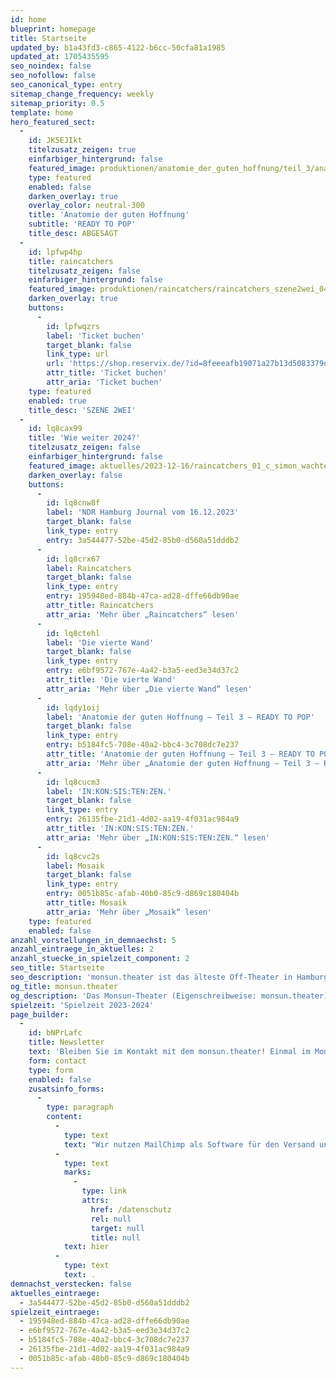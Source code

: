 ```yaml
---
id: home
blueprint: homepage
title: Startseite
updated_by: b1a43fd3-c865-4122-b6cc-50cfa81a1985
updated_at: 1705435595
seo_noindex: false
seo_nofollow: false
seo_canonical_type: entry
sitemap_change_frequency: weekly
sitemap_priority: 0.5
template: home
hero_featured_sect:
  -
    id: JK5EJIkt
    titelzusatz_zeigen: true
    einfarbiger_hintergrund: false
    featured_image: produktionen/anatomie_der_guten_hoffnung/teil_3/anatomie_der_guten_hoffnung_teil3_48_c_g2_baraniak.jpg
    type: featured
    enabled: false
    darken_overlay: true
    overlay_color: neutral-300
    title: 'Anatomie der guten Hoffnung'
    subtitle: 'READY TO POP'
    title_desc: ABGESAGT
  -
    id: lpfwp4hp
    title: raincatchers
    titelzusatz_zeigen: false
    einfarbiger_hintergrund: false
    featured_image: produktionen/raincatchers/raincatchers_szene2wei_04_c_simon_wachter.jpg
    darken_overlay: true
    buttons:
      -
        id: lpfwqzrs
        label: 'Ticket buchen'
        target_blank: false
        link_type: url
        url: 'https://shop.reservix.de/?id=8feeeafb19071a27b13d5083379d95183e9ab490f2f135faf80b2fecfc1ba00f2aba7ad8945f4a4292549eb86feddc1b&vID=7337&eventGrpID=456850'
        attr_title: 'Ticket buchen'
        attr_aria: 'Ticket buchen'
    type: featured
    enabled: true
    title_desc: 'SZENE 2WEI'
  -
    id: lq8cax99
    title: 'Wie weiter 2024?'
    titelzusatz_zeigen: false
    einfarbiger_hintergrund: false
    featured_image: aktuelles/2023-12-16/raincatchers_01_c_simon_wachter.jpg
    darken_overlay: false
    buttons:
      -
        id: lq8cnw8f
        label: 'NDR Hamburg Journal vom 16.12.2023'
        target_blank: false
        link_type: entry
        entry: 3a544477-52be-45d2-85b0-d560a51dddb2
      -
        id: lq8crx67
        label: Raincatchers
        target_blank: false
        link_type: entry
        entry: 195948ed-884b-47ca-ad28-dffe66db90ae
        attr_title: Raincatchers
        attr_aria: 'Mehr über „Raincatchers“ lesen'
      -
        id: lq8ctehl
        label: 'Die vierte Wand'
        target_blank: false
        link_type: entry
        entry: e6bf9572-767e-4a42-b3a5-eed3e34d37c2
        attr_title: 'Die vierte Wand'
        attr_aria: 'Mehr über „Die vierte Wand“ lesen'
      -
        id: lqdy1oij
        label: 'Anatomie der guten Hoffnung – Teil 3 – READY TO POP'
        target_blank: false
        link_type: entry
        entry: b5184fc5-708e-40a2-bbc4-3c708dc7e237
        attr_title: 'Anatomie der guten Hoffnung – Teil 3 – READY TO POP'
        attr_aria: 'Mehr über „Anatomie der guten Hoffnung – Teil 3 – READY TO POP“ lesen'
      -
        id: lq8cucm3
        label: 'IN:KON:SIS:TEN:ZEN.'
        target_blank: false
        link_type: entry
        entry: 26135fbe-21d1-4d02-aa19-4f031ac984a9
        attr_title: 'IN:KON:SIS:TEN:ZEN.'
        attr_aria: 'Mehr über „IN:KON:SIS:TEN:ZEN.“ lesen'
      -
        id: lq8cvc2s
        label: Mosaik
        target_blank: false
        link_type: entry
        entry: 0051b85c-afab-40b0-85c9-d869c180404b
        attr_title: Mosaik
        attr_aria: 'Mehr über „Mosaik“ lesen'
    type: featured
    enabled: false
anzahl_vorstellungen_in_demnaechst: 5
anzahl_eintraege_in_aktuelles: 2
anzahl_stuecke_in_spielzeit_component: 2
seo_title: Startseite
seo_description: 'monsun.theater ist das älteste Off-Theater in Hamburg und besteht seit 1980. Es befindet sich im Stadtteil Ottensen.'
og_title: monsun.theater
og_description: 'Das Monsun-Theater (Eigenschreibweise: monsun.theater) ist das älteste Off-Theater in Hamburg und besteht seit 1980. Es befindet sich im Stadtteil Ottensen.'
spielzeit: 'Spielzeit 2023-2024'
page_builder:
  -
    id: bNPrLafc
    title: Newsletter
    text: 'Bleiben Sie im Kontakt mit dem monsun.theater! Einmal im Monat aktuelle Informationen zu unseren Veranstaltungen: Premieren, Festivals, Extra-Events und ein Blick hinter die Kulissen.'
    form: contact
    type: form
    enabled: false
    zusatsinfo_forms:
      -
        type: paragraph
        content:
          -
            type: text
            text: "Wir nutzen MailChimp als Software für den Versand unseres Newsletter. Nach Bestätigen des Buttons \"SENDEN\" erhalten Sie innerhalb weniger Minuten eine E-Mail mit einem Bestätigungslink, um Ihre Anmeldung abzuschließen. Sie willigen hiermit in die Verarbeitung Ihrer Daten zu diesem Zweck ein. Ihre Daten werden nur zu diesem Zweck verwendet und nicht an Dritte weitergegeben. Sie können den Newsletter jederzeit wieder durch einen Klick auf das entsprechende Feld am Ende des Newsletters abbestellen. Ihre E-Maildaten werden dann automatisch aus dem Verteiler ausgetragen. Hinweise zum Datenschutz finden Sie\_"
          -
            type: text
            marks:
              -
                type: link
                attrs:
                  href: /datenschutz
                  rel: null
                  target: null
                  title: null
            text: hier
          -
            type: text
            text: .
demnachst_verstecken: false
aktuelles_eintraege:
  - 3a544477-52be-45d2-85b0-d560a51dddb2
spielzeit_eintraege:
  - 195948ed-884b-47ca-ad28-dffe66db90ae
  - e6bf9572-767e-4a42-b3a5-eed3e34d37c2
  - b5184fc5-708e-40a2-bbc4-3c708dc7e237
  - 26135fbe-21d1-4d02-aa19-4f031ac984a9
  - 0051b85c-afab-40b0-85c9-d869c180404b
---
```

